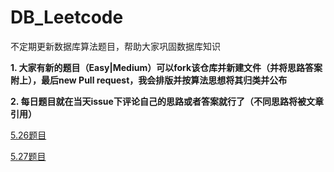 # DB_Leetcode
不定期更新数据库算法题目，帮助大家巩固数据库知识

**1. 大家有新的题目（Easy|Medium）可以fork该仓库并新建文件（并将思路答案附上），最后new Pull request，我会排版并按算法思想将其归类并公布**

**2. 每日题目就在当天issue下评论自己的思路或者答案就行了（不同思路将被文章引用）**

[5.26题目](https://github.com/Yolo-929/DB_Leetcode/blob/master/May/5..26.md)

[5.27题目](https://github.com/Yolo-929/DB_Leetcode/blob/master/May/5..27.md)
